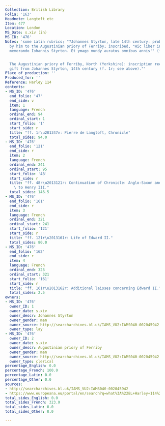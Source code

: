 ```yaml
---
Collection: British Library
Folia: '163'
Headnote: Langtoft etc
Item: 477
Location: London
MS_Date: s.xiv (in)
MS_ID: '476'
Notes: 'some Latin rubrics; "?Johannes Styrton, late 14th century: probably given
  by him to the Augustinian priory of Ferriby; inscribed, "Hic liber in fereby maneat
  memorando Iohannis Styrton. Et ymago mundy auratus omnibus annis'' (f. 1r).


  The Augustinian priory of Ferriby, North (Yorkshire): inscription recording the
  gift from Johannes Styrton, 14th century (f. 1r; see above)."'
Place_of_production: ''
Produced_for: ''
Reference: Harley 114
contents:
- MS_ID: '476'
  end_folio: '47'
  end_side: v
  item: 1
  language: French
  ordinal_end: 94
  ordinal_start: 1
  start_folio: '1'
  start_side: r
  title: "ff. 1r\u201347v: Pierre de Langtoft, Chronicle"
  total_sides: 94.0
- MS_ID: '476'
  end_folio: '121'
  end_side: r
  item: 2
  language: French
  ordinal_end: 241
  ordinal_start: 95
  start_folio: '48'
  start_side: r
  title: "ff. 48r\u2013121r: Continuation of Chronicle: Anglo-Saxon and Norman Kings\
    \ to Henry III."
  total_sides: 146.5
- MS_ID: '476'
  end_folio: '161'
  end_side: r
  item: 3
  language: French
  ordinal_end: 321
  ordinal_start: 241
  start_folio: '121'
  start_side: r
  title: "ff. 121r\u2013161r: Life of Edward II."
  total_sides: 80.0
- MS_ID: '476'
  end_folio: '162'
  end_side: r
  item: 4
  language: French
  ordinal_end: 323
  ordinal_start: 321
  start_folio: '161'
  start_side: r
  title: "ff. 161r\u2013162r: Additional laisses concerning Edward II."
  total_sides: 2.5
owners:
- MS_ID: '476'
  owner_ID: 1
  owner_date: s.xiv
  owner_descr: Johannes Styrton
  owner_gender: man
  owner_source: http://searcharchives.bl.uk/IAMS_VU2:IAMS040-002045942
  owner_type: lay
- MS_ID: '476'
  owner_ID: 2
  owner_date: s.xiv
  owner_descr: Augustinian priory of Ferriby
  owner_gender: man
  owner_source: http://searcharchives.bl.uk/IAMS_VU2:IAMS040-002045942
  owner_type: clerical
percentage_English: 0.0
percentage_French: 100.0
percentage_Latin: 0.0
percentage_Other: 0.0
sources:
- http://searcharchives.bl.uk/IAMS_VU2:IAMS040-002045942
- https://www.europeana.eu/portal/en/search?q=what%3A%22BL+Harley+114%22&view=grid
total_sides_English: 0.0
total_sides_French: 323.0
total_sides_Latin: 0.0
total_sides_Other: 0.0

---
```

